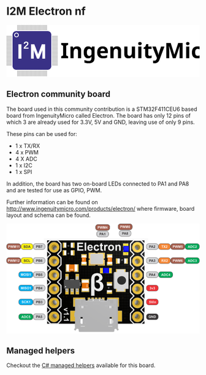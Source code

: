 # I2M Electron nf

![I2M Electron](https://raw.githubusercontent.com/nanoframework/nf-Community-Targets/main/ChibiOS/I2M_ELECTRON_NF/resources/IngenuityMicro_Logo.svg)

## Electron community board

The board used in this community contribution is a STM32F411CEU6 based board from IngenuityMicro called Electron. The board has only 12 pins of which 3 are already used for 3.3V, 5V and GND, leaving use of only 9 pins.

These pins can be used for:

- 1 x TX/RX
- 4 x PWM
- 4 X ADC
- 1 x I2C
- 1 x SPI

In addition, the board has two on-board LEDs connected to PA1 and PA8 and are tested for use as GPIO, PWM.

Further information can be found on http://www.ingenuitymicro.com/products/electron/ where firmware, board layout and schema can be found.

![pins](https://github.com/nanoframework/nf-Community-Targets/blob/main/ChibiOS/I2M_ELECTRON_NF/resources/electronpins.png?raw=true)

## Managed helpers

Checkout the [C# managed helpers](https://github.com/nanoframework/nf-Community-Targets/tree/main/ChibiOS/I2M_ELECTRON_NF/managed_helpers) available for this board.

